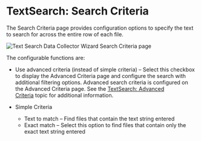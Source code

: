 # TextSearch: Search Criteria

The Search Criteria page provides configuration options to specify the text to search for across the entire row of each file.

![Text Search Data Collector Wizard Search Criteria page](/img/product_docs/accessanalyzer/accessanalyzer/enterpriseauditor/admin/datacollector/textsearch/searchcriteria.png)

The configurable functions are:

- Use advanced criteria (instead of simple criteria) – Select this checkbox to display the Advanced Criteria page and configure the search with additional filtering options. Advanced search criteria is configured on the Advanced Criteria page. See the [TextSearch: Advanced Criteria](/docs/accessanalyzer/accessanalyzer/enterpriseauditor/admin/datacollector/textsearch/advancedcriteria.md) topic for additional information.
- Simple Criteria

  - Text to match – Find files that contain the text string entered
  - Exact match – Select this option to find files that contain only the exact text string entered
